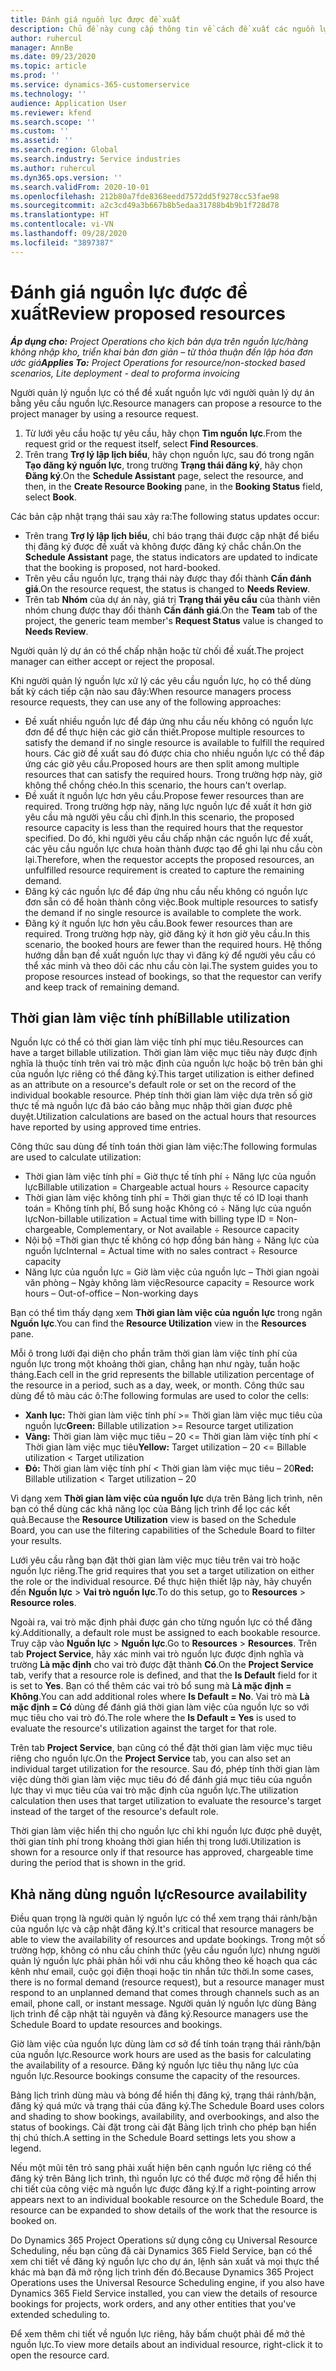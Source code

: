 ```yaml
---
title: Đánh giá nguồn lực được đề xuất
description: Chủ đề này cung cấp thông tin về cách đề xuất các nguồn lực dự án.
author: ruhercul
manager: AnnBe
ms.date: 09/23/2020
ms.topic: article
ms.prod: ''
ms.service: dynamics-365-customerservice
ms.technology: ''
audience: Application User
ms.reviewer: kfend
ms.search.scope: ''
ms.custom: ''
ms.assetid: ''
ms.search.region: Global
ms.search.industry: Service industries
ms.author: ruhercul
ms.dyn365.ops.version: ''
ms.search.validFrom: 2020-10-01
ms.openlocfilehash: 212b80a7fde8368eedd7572dd5f9278cc53fae98
ms.sourcegitcommit: a2c3cd49a3b667b8b5edaa31788b4b9b1f728d78
ms.translationtype: HT
ms.contentlocale: vi-VN
ms.lasthandoff: 09/28/2020
ms.locfileid: "3897387"
---
```

# <a name="review-proposed-resources"></a><span data-ttu-id="56815-103">Đánh giá nguồn lực được đề xuất</span><span class="sxs-lookup"><span data-stu-id="56815-103">Review proposed resources</span></span>

<span data-ttu-id="56815-104">_**Áp dụng cho:** Project Operations cho kịch bản dựa trên nguồn lực/hàng không nhập kho, triển khai bản đơn giản – từ thỏa thuận đến lập hóa đơn ước giá_</span><span class="sxs-lookup"><span data-stu-id="56815-104">_**Applies To:** Project Operations for resource/non-stocked based scenarios, Lite deployment - deal to proforma invoicing_</span></span>

<span data-ttu-id="56815-105">Người quản lý nguồn lực có thể đề xuất nguồn lực với người quản lý dự án bằng yêu cầu nguồn lực.</span><span class="sxs-lookup"><span data-stu-id="56815-105">Resource managers can propose a resource to the project manager by using a resource request.</span></span>

1. <span data-ttu-id="56815-106">Từ lưới yêu cầu hoặc tự yêu cầu, hãy chọn **Tìm nguồn lực**.</span><span class="sxs-lookup"><span data-stu-id="56815-106">From the request grid or the request itself, select **Find Resources**.</span></span>
2. <span data-ttu-id="56815-107">Trên trang **Trợ lý lập lịch biểu**, hãy chọn nguồn lực, sau đó trong ngăn **Tạo đăng ký nguồn lực**, trong trường **Trạng thái đăng ký**, hãy chọn **Đăng ký**.</span><span class="sxs-lookup"><span data-stu-id="56815-107">On the **Schedule Assistant** page, select the resource, and then, in the **Create Resource Booking** pane, in the **Booking Status** field, select **Book**.</span></span>

<span data-ttu-id="56815-108">Các bản cập nhật trạng thái sau xảy ra:</span><span class="sxs-lookup"><span data-stu-id="56815-108">The following status updates occur:</span></span>

- <span data-ttu-id="56815-109">Trên trang **Trợ lý lập lịch biểu**, chỉ báo trạng thái được cập nhật để biểu thị đăng ký được đề xuất và không được đăng ký chắc chắn.</span><span class="sxs-lookup"><span data-stu-id="56815-109">On the **Schedule Assistant** page, the status indicators are updated to indicate that the booking is proposed, not hard-booked.</span></span>
- <span data-ttu-id="56815-110">Trên yêu cầu nguồn lực, trạng thái này được thay đổi thành **Cần đánh giá**.</span><span class="sxs-lookup"><span data-stu-id="56815-110">On the resource request, the status is changed to **Needs Review**.</span></span>
- <span data-ttu-id="56815-111">Trên tab **Nhóm** của dự án này, giá trị **Trạng thái yêu cầu** của thành viên nhóm chung được thay đổi thành **Cần đánh giá**.</span><span class="sxs-lookup"><span data-stu-id="56815-111">On the **Team** tab of the project, the generic team member's **Request Status** value is changed to **Needs Review**.</span></span>

<span data-ttu-id="56815-112">Người quản lý dự án có thể chấp nhận hoặc từ chối đề xuất.</span><span class="sxs-lookup"><span data-stu-id="56815-112">The project manager can either accept or reject the proposal.</span></span>

<span data-ttu-id="56815-113">Khi người quản lý nguồn lực xử lý các yêu cầu nguồn lực, họ có thể dùng bất kỳ cách tiếp cận nào sau đây:</span><span class="sxs-lookup"><span data-stu-id="56815-113">When resource managers process resource requests, they can use any of the following approaches:</span></span>

- <span data-ttu-id="56815-114">Đề xuất nhiều nguồn lực để đáp ứng nhu cầu nếu không có nguồn lực đơn để để thực hiện các giờ cần thiết.</span><span class="sxs-lookup"><span data-stu-id="56815-114">Propose multiple resources to satisfy the demand if no single resource is available to fulfill the required hours.</span></span> <span data-ttu-id="56815-115">Các giờ đề xuất sau đó được chia cho nhiều nguồn lực có thể đáp ứng các giờ yêu cầu.</span><span class="sxs-lookup"><span data-stu-id="56815-115">Proposed hours are then split among multiple resources that can satisfy the required hours.</span></span> <span data-ttu-id="56815-116">Trong trường hợp này, giờ không thể chồng chéo.</span><span class="sxs-lookup"><span data-stu-id="56815-116">In this scenario, the hours can't overlap.</span></span>
- <span data-ttu-id="56815-117">Đề xuất ít nguồn lực hơn yêu cầu.</span><span class="sxs-lookup"><span data-stu-id="56815-117">Propose fewer resources than are required.</span></span> <span data-ttu-id="56815-118">Trong trường hợp này, năng lực nguồn lực đề xuất ít hơn giờ yêu cầu mà người yêu cầu chỉ định.</span><span class="sxs-lookup"><span data-stu-id="56815-118">In this scenario, the proposed resource capacity is less than the required hours that the requestor specified.</span></span> <span data-ttu-id="56815-119">Do đó, khi người yêu cầu chấp nhận các nguồn lực đề xuất, các yêu cầu nguồn lực chưa hoàn thành được tạo để ghi lại nhu cầu còn lại.</span><span class="sxs-lookup"><span data-stu-id="56815-119">Therefore, when the requestor accepts the proposed resources, an unfulfilled resource requirement is created to capture the remaining demand.</span></span>
- <span data-ttu-id="56815-120">Đăng ký các nguồn lực để đáp ứng nhu cầu nếu không có nguồn lực đơn sẵn có để hoàn thành công việc.</span><span class="sxs-lookup"><span data-stu-id="56815-120">Book multiple resources to satisfy the demand if no single resource is available to complete the work.</span></span>
- <span data-ttu-id="56815-121">Đăng ký ít nguồn lực hơn yêu cầu.</span><span class="sxs-lookup"><span data-stu-id="56815-121">Book fewer resources than are required.</span></span> <span data-ttu-id="56815-122">Trong trường hợp này, giờ đăng ký ít hơn giờ yêu cầu.</span><span class="sxs-lookup"><span data-stu-id="56815-122">In this scenario, the booked hours are fewer than the required hours.</span></span> <span data-ttu-id="56815-123">Hệ thống hướng dẫn bạn đề xuất nguồn lực thay vì đăng ký để người yêu cầu có thể xác minh và theo dõi các nhu cầu còn lại.</span><span class="sxs-lookup"><span data-stu-id="56815-123">The system guides you to propose resources instead of bookings, so that the requestor can verify and keep track of remaining demand.</span></span>

## <a name="billable-utilization"></a><span data-ttu-id="56815-124">Thời gian làm việc tính phí</span><span class="sxs-lookup"><span data-stu-id="56815-124">Billable utilization</span></span>

<span data-ttu-id="56815-125">Nguồn lực có thể có thời gian làm việc tính phí mục tiêu.</span><span class="sxs-lookup"><span data-stu-id="56815-125">Resources can have a target billable utilization.</span></span> <span data-ttu-id="56815-126">Thời gian làm việc mục tiêu này được định nghĩa là thuộc tính trên vai trò mặc định của nguồn lực hoặc bộ trên bản ghi của nguồn lực riêng có thể đăng ký.</span><span class="sxs-lookup"><span data-stu-id="56815-126">This target utilization is either defined as an attribute on a resource's default role or set on the record of the individual bookable resource.</span></span> <span data-ttu-id="56815-127">Phép tính thời gian làm việc dựa trên số giờ thực tế mà nguồn lực đã báo cáo bằng mục nhập thời gian được phê duyệt.</span><span class="sxs-lookup"><span data-stu-id="56815-127">Utilization calculations are based on the actual hours that resources have reported by using approved time entries.</span></span>

<span data-ttu-id="56815-128">Công thức sau dùng để tính toán thời gian làm việc:</span><span class="sxs-lookup"><span data-stu-id="56815-128">The following formulas are used to calculate utilization:</span></span>

- <span data-ttu-id="56815-129">Thời gian làm việc tính phí = Giờ thực tế tính phí ÷ Năng lực của nguồn lực</span><span class="sxs-lookup"><span data-stu-id="56815-129">Billable utilization = Chargeable actual hours ÷ Resource capacity</span></span>
- <span data-ttu-id="56815-130">Thời gian làm việc không tính phí = Thời gian thực tế có ID loại thanh toán = Không tính phí, Bổ sung hoặc Không có ÷ Năng lực của nguồn lực</span><span class="sxs-lookup"><span data-stu-id="56815-130">Non-billable utilization = Actual time with billing type ID = Non-chargeable, Complementary, or Not available ÷ Resource capacity</span></span>
- <span data-ttu-id="56815-131">Nội bộ =Thời gian thực tế không có hợp đồng bán hàng ÷ Năng lực của nguồn lực</span><span class="sxs-lookup"><span data-stu-id="56815-131">Internal = Actual time with no sales contract ÷ Resource capacity</span></span>
- <span data-ttu-id="56815-132">Năng lực của nguồn lực = Giờ làm việc của nguồn lực – Thời gian ngoài văn phòng – Ngày không làm việc</span><span class="sxs-lookup"><span data-stu-id="56815-132">Resource capacity = Resource work hours – Out-of-office – Non-working days</span></span>

<span data-ttu-id="56815-133">Bạn có thể tìm thấy dạng xem **Thời gian làm việc của nguồn lực** trong ngăn **Nguồn lực**.</span><span class="sxs-lookup"><span data-stu-id="56815-133">You can find the **Resource Utilization** view in the **Resources** pane.</span></span>

<span data-ttu-id="56815-134">Mỗi ô trong lưới đại diện cho phần trăm thời gian làm việc tính phí của nguồn lực trong một khoảng thời gian, chẳng hạn như ngày, tuần hoặc tháng.</span><span class="sxs-lookup"><span data-stu-id="56815-134">Each cell in the grid represents the billable utilization percentage of the resource in a period, such as a day, week, or month.</span></span> <span data-ttu-id="56815-135">Công thức sau dùng để tô màu các ô:</span><span class="sxs-lookup"><span data-stu-id="56815-135">The following formulas are used to color the cells:</span></span>

- <span data-ttu-id="56815-136">**Xanh lục:** Thời gian làm việc tính phí \>= Thời gian làm việc mục tiêu của nguồn lực</span><span class="sxs-lookup"><span data-stu-id="56815-136">**Green:** Billable utilization \>= Resource target utilization</span></span>
- <span data-ttu-id="56815-137">**Vàng:** Thời gian làm việc mục tiêu – 20 \<= Thời gian làm việc tính phí \< Thời gian làm việc mục tiêu</span><span class="sxs-lookup"><span data-stu-id="56815-137">**Yellow:** Target utilization – 20 \<= Billable utilization \< Target utilization</span></span>
- <span data-ttu-id="56815-138">**Đỏ:** Thời gian làm việc tính phí \< Thời gian làm việc mục tiêu – 20</span><span class="sxs-lookup"><span data-stu-id="56815-138">**Red:** Billable utilization \< Target utilization – 20</span></span>

<span data-ttu-id="56815-139">Vì dạng xem **Thời gian làm việc của nguồn lực** dựa trên Bảng lịch trình, nên bạn có thể dùng các khả năng lọc của Bảng lịch trình để lọc các kết quả.</span><span class="sxs-lookup"><span data-stu-id="56815-139">Because the **Resource Utilization** view is based on the Schedule Board, you can use the filtering capabilities of the Schedule Board to filter your results.</span></span>

<span data-ttu-id="56815-140">Lưới yêu cầu rằng bạn đặt thời gian làm việc mục tiêu trên vai trò hoặc nguồn lực riêng.</span><span class="sxs-lookup"><span data-stu-id="56815-140">The grid requires that you set a target utilization on either the role or the individual resource.</span></span> <span data-ttu-id="56815-141">Để thực hiện thiết lập này, hãy chuyển đến **Nguồn lực** \> **Vai trò nguồn lực**.</span><span class="sxs-lookup"><span data-stu-id="56815-141">To do this setup, go to **Resources** \> **Resource roles**.</span></span>

<span data-ttu-id="56815-142">Ngoài ra, vai trò mặc định phải được gán cho từng nguồn lực có thể đăng ký.</span><span class="sxs-lookup"><span data-stu-id="56815-142">Additionally, a default role must be assigned to each bookable resource.</span></span> <span data-ttu-id="56815-143">Truy cập vào **Nguồn lực** \> **Nguồn lực**.</span><span class="sxs-lookup"><span data-stu-id="56815-143">Go to **Resources** \> **Resources**.</span></span> <span data-ttu-id="56815-144">Trên tab **Project Service**, hãy xác minh vai trò nguồn lực được định nghĩa và trường **Là mặc định** cho vai trò được đặt thành **Có**.</span><span class="sxs-lookup"><span data-stu-id="56815-144">On the **Project Service** tab, verify that a resource role is defined, and that the **Is Default** field for it is set to **Yes**.</span></span> <span data-ttu-id="56815-145">Bạn có thể thêm các vai trò bổ sung mà **Là mặc định = Không**.</span><span class="sxs-lookup"><span data-stu-id="56815-145">You can add additional roles where **Is Default = No**.</span></span> <span data-ttu-id="56815-146">Vai trò mà **Là mặc định = Có** dùng để đánh giá thời gian làm việc của nguồn lực so với mục tiêu cho vai trò đó.</span><span class="sxs-lookup"><span data-stu-id="56815-146">The role where the **Is Default = Yes** is used to evaluate the resource's utilization against the target for that role.</span></span>

<span data-ttu-id="56815-147">Trên tab **Project Service**, bạn cũng có thể đặt thời gian làm việc mục tiêu riêng cho nguồn lực.</span><span class="sxs-lookup"><span data-stu-id="56815-147">On the **Project Service** tab, you can also set an individual target utilization for the resource.</span></span> <span data-ttu-id="56815-148">Sau đó, phép tính thời gian làm việc dùng thời gian làm việc mục tiêu đó để đánh giá mục tiêu của nguồn lực thay vì mục tiêu của vai trò mặc định của nguồn lực.</span><span class="sxs-lookup"><span data-stu-id="56815-148">The utilization calculation then uses that target utilization to evaluate the resource's target instead of the target of the resource's default role.</span></span>

<span data-ttu-id="56815-149">Thời gian làm việc hiển thị cho nguồn lực chỉ khi nguồn lực được phê duyệt, thời gian tính phí trong khoảng thời gian hiển thị trong lưới.</span><span class="sxs-lookup"><span data-stu-id="56815-149">Utilization is shown for a resource only if that resource has approved, chargeable time during the period that is shown in the grid.</span></span>

## <a name="resource-availability"></a><span data-ttu-id="56815-150">Khả năng dùng nguồn lực</span><span class="sxs-lookup"><span data-stu-id="56815-150">Resource availability</span></span>

<span data-ttu-id="56815-151">Điều quan trọng là người quản lý nguồn lực có thể xem trạng thái rảnh/bận của nguồn lực và cập nhật đăng ký.</span><span class="sxs-lookup"><span data-stu-id="56815-151">It's critical that resource managers be able to view the availability of resources and update bookings.</span></span> <span data-ttu-id="56815-152">Trong một số trường hợp, không có nhu cầu chính thức (yêu cầu nguồn lực) nhưng người quản lý nguồn lực phải phản hồi với nhu cầu không theo kế hoạch qua các kênh như email, cuộc gọi điện thoại hoặc tin nhắn tức thời.</span><span class="sxs-lookup"><span data-stu-id="56815-152">In some cases, there is no formal demand (resource request), but a resource manager must respond to an unplanned demand that comes through channels such as an email, phone call, or instant message.</span></span> <span data-ttu-id="56815-153">Người quản lý nguồn lực dùng Bảng lịch trình để cập nhật tài nguyên và đăng ký.</span><span class="sxs-lookup"><span data-stu-id="56815-153">Resource managers use the Schedule Board to update resources and bookings.</span></span>

<span data-ttu-id="56815-154">Giờ làm việc của nguồn lực dùng làm cơ sở để tính toán trạng thái rảnh/bận của nguồn lực.</span><span class="sxs-lookup"><span data-stu-id="56815-154">Resource work hours are used as the basis for calculating the availability of a resource.</span></span> <span data-ttu-id="56815-155">Đăng ký nguồn lực tiêu thụ năng lực của nguồn lực.</span><span class="sxs-lookup"><span data-stu-id="56815-155">Resource bookings consume the capacity of the resources.</span></span>

<span data-ttu-id="56815-156">Bảng lịch trình dùng màu và bóng để hiển thị đăng ký, trạng thái rảnh/bận, đăng ký quá mức và trạng thái của đăng ký.</span><span class="sxs-lookup"><span data-stu-id="56815-156">The Schedule Board uses colors and shading to show bookings, availability, and overbookings, and also the status of bookings.</span></span> <span data-ttu-id="56815-157">Cài đặt trong cài đặt Bảng lịch trình cho phép bạn hiển thị chú thích.</span><span class="sxs-lookup"><span data-stu-id="56815-157">A setting in the Schedule Board settings lets you show a legend.</span></span>

<span data-ttu-id="56815-158">Nếu một mũi tên trỏ sang phải xuất hiện bên cạnh nguồn lực riêng có thể đăng ký trên Bảng lịch trình, thì nguồn lực có thể được mở rộng để hiển thị chi tiết của công việc mà nguồn lực được đăng ký.</span><span class="sxs-lookup"><span data-stu-id="56815-158">If a right-pointing arrow appears next to an individual bookable resource on the Schedule Board, the resource can be expanded to show details of the work that the resource is booked on.</span></span>

<span data-ttu-id="56815-159">Do Dynamics 365 Project Operations sử dụng công cụ Universal Resource Scheduling, nếu bạn cũng đã cài Dynamics 365 Field Service, bạn có thể xem chi tiết về đăng ký nguồn lực cho dự án, lệnh sản xuất và mọi thực thể khác mà bạn đã mở rộng lịch trình đến đó.</span><span class="sxs-lookup"><span data-stu-id="56815-159">Because Dynamics 365 Project Operations uses the Universal Resource Scheduling engine, if you also have Dynamics 365 Field Service installed, you can view the details of resource bookings for projects, work orders, and any other entities that you've extended scheduling to.</span></span>

<span data-ttu-id="56815-160">Để xem thêm chi tiết về nguồn lực riêng, hãy bấm chuột phải để mở thẻ nguồn lực.</span><span class="sxs-lookup"><span data-stu-id="56815-160">To view more details about an individual resource, right-click it to open the resource card.</span></span>

